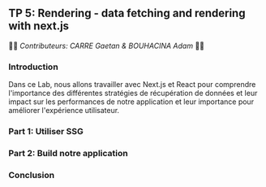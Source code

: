 ## TP 5: Rendering - data fetching and rendering with next.js

👨‍🦱 _Contributeurs: CARRE Gaetan & BOUHACINA Adam_ 👨🏽

### Introduction

Dans ce Lab, nous allons travailler avec Next.js et React pour comprendre l'importance des différentes stratégies de récupération de données et leur impact sur les performances de notre application et leur importance pour améliorer l'expérience utilisateur.

### Part 1: Utiliser SSG

### Part 2: Build notre application

### Conclusion